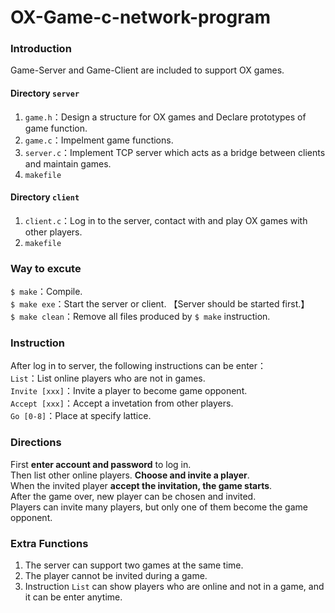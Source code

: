 # OX-Game-c-network-program

### Introduction
Game-Server and Game-Client are included to support OX games.

#### Directory **`server`**
1. `game.h`：Design a structure for OX games and Declare prototypes of game function.
2. `game.c`：Impelment game functions.
3. `server.c`：Implement TCP server which acts as a bridge between clients and maintain games.
4. `makefile`

#### Directory `client`
1. `client.c`：Log in to the server, contact with and play OX games with other players.
2. `makefile`

### Way to excute
`$ make`：Compile. <br>
`$ make exe`：Start the server or client. 【Server should be started first.】 <br>
`$ make clean`：Remove all files produced by `$ make` instruction. <br>

### Instruction
After log in to server, the following instructions can be enter：<br>
`List`：List online players who are not in games. <br>
`Invite [xxx]`：Invite a player to become game opponent. <br>
`Accept [xxx]`：Accept a invetation from other players. <br>
`Go [0-8]`：Place at specify lattice.

### Directions
First **enter account and password** to log in. <br>
Then list other online players. **Choose and invite a player**. <br>
When the invited player **accept the invitation, the game starts**. <br>
After the game over, new player can be chosen and invited. <br>
Players can invite many players, but only one of them become the game opponent. <br>

### Extra Functions
1. The server can support two games at the same time.
2. The player cannot be invited during a game.
3. Instruction `List` can show players who are online and not in a game, and it can be enter anytime.
